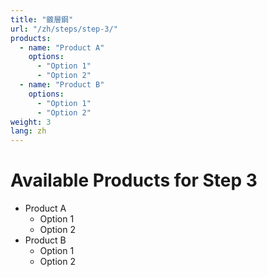```yaml
---
title: "鍍層鋼"
url: "/zh/steps/step-3/"
products:
  - name: "Product A"
    options:
      - "Option 1"
      - "Option 2"
  - name: "Product B"
    options:
      - "Option 1"
      - "Option 2"
weight: 3
lang: zh
---
```


# Available Products for Step 3

- Product A
  - Option 1
  - Option 2
- Product B
  - Option 1
  - Option 2